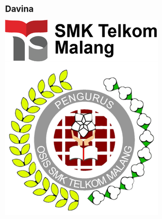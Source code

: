 # Davina
![alt text](https://github.com/dxvin28/Davina/blob/main/Logo%20SMK.png)
![alt text](https://github.com/dxvin28/Davina/blob/main/logo%20OSIS.png)
